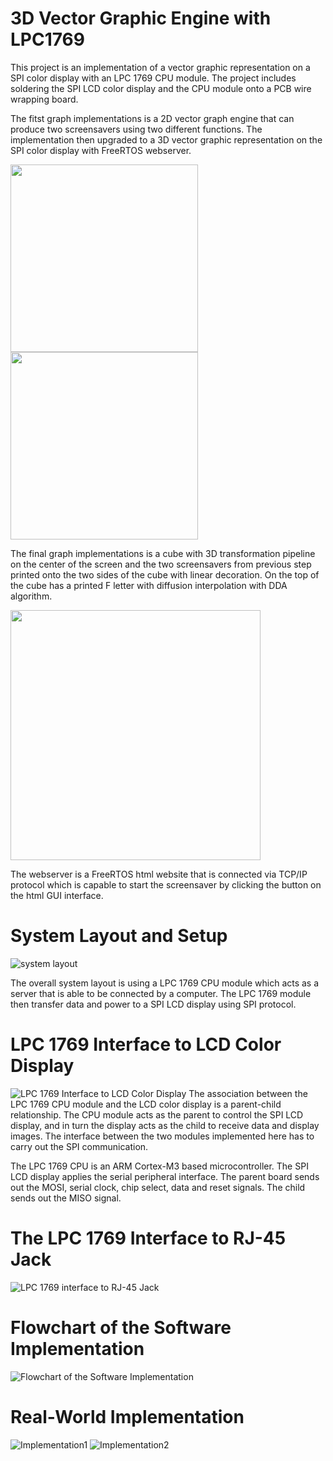 # 3D Vector Graphic Engine with LPC1769 #

This project is an implementation of a vector graphic representation on a SPI color display with an LPC 1769 CPU module. The project includes soldering the SPI LCD color display and the CPU module onto a PCB wire wrapping board. 

The fitst graph implementations is a 2D vector graph engine that can produce two screensavers using two different functions. The implementation then upgraded to a 3D vector graphic representation on the SPI color display with FreeRTOS webserver. 

<img src="https://github.com/LeGriffon/3d_vector_graphic_engine_LPC1769/blob/master/imgs/IMG_3999.jpg?raw=true" width="300"> <img src="https://github.com/LeGriffon/3d_vector_graphic_engine_LPC1769/blob/master/imgs/IMG_4017.jpg?raw=true" width="300">


The final graph implementations is a cube with 3D transformation pipeline on the center of the screen and the two screensavers from previous step printed onto the two sides of the cube with linear decoration. On the top of the cube has a printed F letter with diffusion interpolation with DDA algorithm. 

<img src="https://github.com/LeGriffon/3d_vector_graphic_engine_LPC1769/blob/master/imgs/IMG_5224.jpg?raw=true" width="400">

The webserver is a FreeRTOS html website that is connected via TCP/IP protocol which is capable to start the screensaver by clicking the button on the html GUI interface.



# System Layout and Setup #
![system layout](https://github.com/LeGriffon/3d_vector_graphic_engine_LPC1769/blob/master/imgs/System%20Layout%20and%20Setup.jpg?raw=true)

The overall system layout is using a LPC 1769 CPU module which acts as a server that is able to be connected by a computer. The LPC 1769 module then transfer data and power to a SPI LCD display using SPI protocol.

# LPC 1769 Interface to LCD Color Display #
![LPC 1769 Interface to LCD Color Display](https://github.com/LeGriffon/3d_vector_graphic_engine_LPC1769/blob/master/imgs/SPI%20display%20connection.png?raw=true)
The association between the LPC 1769 CPU module and the LCD color display is a parent-child relationship. The CPU module acts as the parent to control the SPI LCD display, and in turn the display acts as the child to receive data and display images. The interface between the two modules implemented here has to carry out the SPI communication.

The LPC 1769 CPU is an ARM Cortex-M3 based microcontroller. The SPI LCD display applies the serial peripheral interface. The parent board sends out the MOSI, serial clock, chip select, data and reset signals. The child sends out the MISO signal.

# The LPC 1769 Interface to RJ-45 Jack #
![LPC 1769 interface to RJ-45 Jack](https://github.com/LeGriffon/3d_vector_graphic_engine_LPC1769/blob/master/imgs/The%20LPC%201769%20interface%20to%20RJ-45%20Jack.jpg?raw=true)

# Flowchart of the Software Implementation #
![Flowchart of the Software Implementation](https://github.com/LeGriffon/3d_vector_graphic_engine_LPC1769/blob/master/imgs/The%20flowchart%20of%20the%20software%20implementation.jpg?raw=true)

# Real-World Implementation #

![Implementation1](https://github.com/LeGriffon/3d_vector_graphic_engine_LPC1769/blob/master/imgs/IMG_5227.jpg?raw=true)
![Implementation2](https://github.com/LeGriffon/3d_vector_graphic_engine_LPC1769/blob/master/imgs/IMG_5228.jpg?raw=true)

